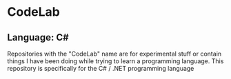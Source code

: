 # CodeLab
## Language: C#

Repositories with the "CodeLab" name are for experimental stuff or contain things I have been doing while trying to learn a programming language. This repository is specifically for the C# / .NET programming language
